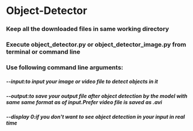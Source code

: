 # Object-Detector

 ### Keep all the downloaded files in same working directory
 ### Execute object_detector.py or object_detector_image.py from terminal or command line
 ### Use following command line arguments:
 #####    --input:to input your image or video file to detect objects in it  
 #####    --output:to save your output file after object detection by the model with same same format as of input.Prefer video file is saved as .avi

 ##### --display 0:if you don't want to see object detection in your input in real time
